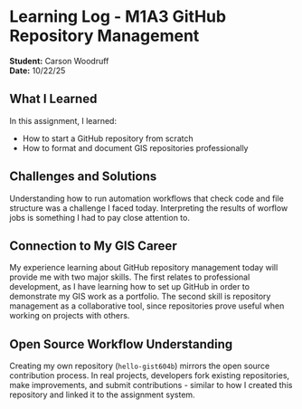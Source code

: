 # Learning Log - M1A3 GitHub Repository Management

**Student:** Carson Woodruff  
**Date:** 10/22/25

## What I Learned
In this assignment, I learned:
- How to start a GitHub repository from scratch
- How to format and document GIS repositories professionally

## Challenges and Solutions
Understanding how to run automation workflows that check code and file structure was a challenge I faced today. Interpreting the results of worflow jobs is something I had to pay close attention to.

## Connection to My GIS Career
My experience learning about GitHub repository management today will provide me with two major skills. The first relates to professional development, as I have learning how to set up GitHub in order to demonstrate my GIS work as a portfolio. The second skill is repository management as a collaborative tool, since repositories prove useful when working on projects with others.

## Open Source Workflow Understanding
Creating my own repository (`hello-gist604b`) mirrors the open source contribution process. In real projects, developers fork existing repositories, make improvements, and submit contributions - similar to how I created this repository and linked it to the assignment system.

